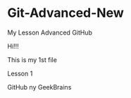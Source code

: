 # Git-Advanced-New
My Lesson Advanced GitHub


Hi!!!

This is my 1st file 

Lesson 1 

GitHub ny GeekBrains
